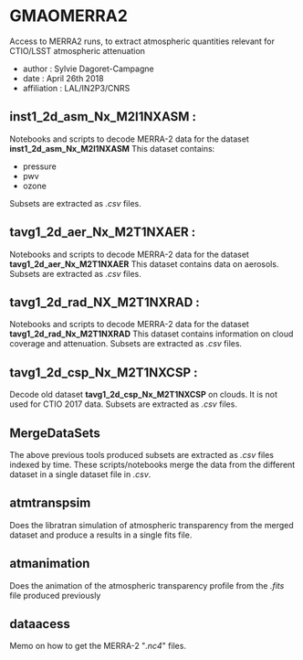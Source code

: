 # GMAOMERRA2
Access to MERRA2 runs, to extract atmospheric quantities relevant for CTIO/LSST atmospheric attenuation

- author : Sylvie Dagoret-Campagne
- date  : April 26th 2018
- affiliation : LAL/IN2P3/CNRS


## inst1\_2d\_asm\_Nx\_M2I1NXASM :
Notebooks and scripts to decode MERRA-2 data for the dataset **inst1\_2d\_asm\_Nx\_M2I1NXASM**
This dataset contains:

- pressure
- pwv
- ozone

Subsets are extracted as *.csv* files.


## tavg1\_2d\_aer\_Nx\_M2T1NXAER :
Notebooks and scripts to decode MERRA-2 data for the dataset **tavg1\_2d\_aer\_Nx\_M2T1NXAER**
This dataset contains data on aerosols.
Subsets are extracted as *.csv* files.

## tavg1\_2d\_rad\_NX\_M2T1NXRAD :
Notebooks and scripts to decode MERRA-2 data for the dataset **tavg1\_2d\_rad\_Nx\_M2T1NXRAD**
This dataset contains information on cloud coverage and attenuation.
Subsets are extracted as *.csv* files.

## tavg1\_2d\_csp\_Nx\_M2T1NXCSP :
Decode old dataset **tavg1\_2d\_csp\_Nx\_M2T1NXCSP** on clouds. It is not used for CTIO 2017 data.
Subsets are extracted as *.csv* files.

## MergeDataSets
The above previous tools produced subsets are extracted as *.csv* files indexed by time.
These scripts/notebooks merge the data from the different dataset in a single dataset file in *.csv*.

## atmtranspsim
Does the libratran simulation of atmospheric transparency from the merged dataset and produce a results in a single fits file. 

## atmanimation
Does the animation of the atmospheric transparency profile from the *.fits* file produced previously 

## dataacess	
Memo on how to get the MERRA-2 "*.nc4*" files.		 

 